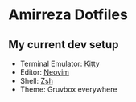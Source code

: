 # Amirreza Dotfiles

## My current dev setup
- Terminal Emulator: [Kitty](https://github.com/amirrezaask/dotfiles/tree/master/kitty)
- Editor: [Neovim](https://github.com/amirrezaask/nvim)
- Shell: [Zsh](https://github.com/amirrezaask/dotfiles/tree/master/zsh)
- Theme: Gruvbox everywhere
